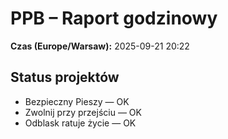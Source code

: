 # PPB – Raport godzinowy
**Czas (Europe/Warsaw):** 2025-09-21 20:22

## Status projektów
- Bezpieczny Pieszy — OK
- Zwolnij przy przejściu — OK
- Odblask ratuje życie — OK

